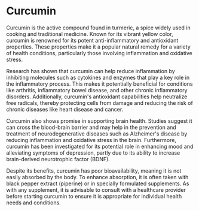 <!--
source: gpt-40
aka: turmeric
cf: turmeric
tags: herbals
-->

# Curcumin

Curcumin is the active compound found in turmeric, a spice widely used in cooking and traditional medicine. Known for its vibrant yellow color, curcumin is renowned for its potent anti-inflammatory and antioxidant properties. These properties make it a popular natural remedy for a variety of health conditions, particularly those involving inflammation and oxidative stress.

Research has shown that curcumin can help reduce inflammation by inhibiting molecules such as cytokines and enzymes that play a key role in the inflammatory process. This makes it potentially beneficial for conditions like arthritis, inflammatory bowel disease, and other chronic inflammatory disorders. Additionally, curcumin's antioxidant capabilities help neutralize free radicals, thereby protecting cells from damage and reducing the risk of chronic diseases like heart disease and cancer.

Curcumin also shows promise in supporting brain health. Studies suggest it can cross the blood-brain barrier and may help in the prevention and treatment of neurodegenerative diseases such as Alzheimer's disease by reducing inflammation and oxidative stress in the brain. Furthermore, curcumin has been investigated for its potential role in enhancing mood and alleviating symptoms of depression, partly due to its ability to increase brain-derived neurotrophic factor (BDNF).

Despite its benefits, curcumin has poor bioavailability, meaning it is not easily absorbed by the body. To enhance absorption, it is often taken with black pepper extract (piperine) or in specially formulated supplements. As with any supplement, it is advisable to consult with a healthcare provider before starting curcumin to ensure it is appropriate for individual health needs and conditions.
